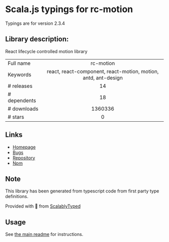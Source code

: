 
# Scala.js typings for rc-motion

Typings are for version 2.3.4

## Library description:
React lifecycle controlled motion library

|                    |                 |
| ------------------ | :-------------: |
| Full name          | rc-motion |
| Keywords           | react, react-component, react-motion, motion, antd, ant-design |
| # releases         | 14 |
| # dependents       | 18 |
| # downloads        | 1360336 |
| # stars            | 0 |

## Links
- [Homepage](https://react-component.github.io/motion)
- [Bugs](http://github.com/react-component/motion/issues)
- [Repository](https://github.com/react-component/motion)
- [Npm](https://www.npmjs.com/package/rc-motion)
    


## Note
This library has been generated from typescript code from first party type definitions.

Provided with :purple_heart: from [ScalablyTyped](https://github.com/oyvindberg/ScalablyTyped)

## Usage
See [the main readme](../../readme.md) for instructions.


